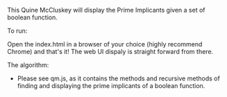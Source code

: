 This Quine McCluskey will display the Prime Implicants given a set of boolean function.

To run:

Open the index.html in a browser of your choice (highly recommend Chrome) and that's it! The web UI dispaly is straight forward from there.

The algorithm:

* Please see qm.js, as it contains the methods and recursive methods of finding and displaying the prime implicants of a boolean function.